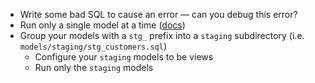 * Write some bad SQL to cause an error — can you debug this error?
* Run only a single model at a time ([docs](/reference/node-selection/syntax))
* Group your models with a `stg_` prefix into a `staging` subdirectory (i.e. `models/staging/stg_customers.sql`)
  * Configure your `staging` models to be views
  * Run only the `staging` models
